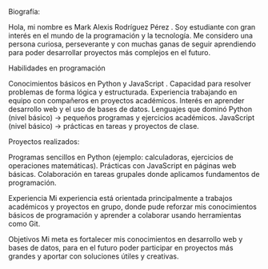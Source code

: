 
Biografía:

Hola, mi nombre es Mark Alexis Rodríguez Pérez . Soy estudiante con gran interés en el mundo de la programación y la tecnología. Me considero una persona curiosa, perseverante y con muchas ganas de seguir aprendiendo para poder desarrollar proyectos más complejos en el futuro.

Habilidades en programación

Conocimientos básicos en Python y JavaScript .
Capacidad para resolver problemas de forma lógica y estructurada.
Experiencia trabajando en equipo con compañeros en proyectos académicos.
Interés en aprender desarrollo web y el uso de bases de datos.
Lenguajes que dominó
Python (nivel básico) → pequeños programas y ejercicios académicos.
JavaScript (nivel básico) → prácticas en tareas y proyectos de clase.

Proyectos realizados:

Programas sencillos en Python (ejemplo: calculadoras, ejercicios de operaciones matemáticas).
Prácticas con JavaScript en páginas web básicas.
Colaboración en tareas grupales donde aplicamos fundamentos de programación.

Experiencia
Mi experiencia está orientada principalmente a trabajos académicos y proyectos en grupo, donde pude reforzar mis conocimientos básicos de programación y aprender a colaborar usando herramientas como Git.

Objetivos
Mi meta es fortalecer mis conocimientos en desarrollo web y bases de datos, para en el futuro poder participar en proyectos más grandes y aportar con soluciones útiles y creativas.
